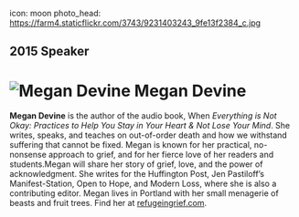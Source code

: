 icon: moon
photo_head: https://farm4.staticflickr.com/3743/9231403243_9fe13f2384_c.jpg

## 2015 Speaker

# ![Megan Devine](http://imgs.wds.fm/megan-devine-round.png) Megan Devine

<div class="zig-zags_blue"></div>

**Megan Devine** is the author of the audio book, When *Everything is Not Okay: Practices to Help You Stay in Your Heart & Not Lose Your Mind*. She writes, speaks, and teaches on out-of-order death and how we withstand suffering that cannot be fixed. Megan is known for her practical, no-nonsense approach to grief, and for her fierce love of her readers and students.Megan will share her story of grief, love, and the power of acknowledgment. She writes for the Huffington Post, Jen Pastiloff’s Manifest-Station, Open to Hope, and Modern Loss, where she is also a contributing editor. Megan lives in Portland with her small menagerie of beasts and fruit trees. Find her at [refugeingrief.com](http://refugeingrief.com).
